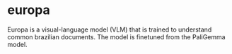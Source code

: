 # europa

Europa is a visual-language model (VLM) that is trained to understand common brazilian documents. The model is finetuned from the PaliGemma model.
